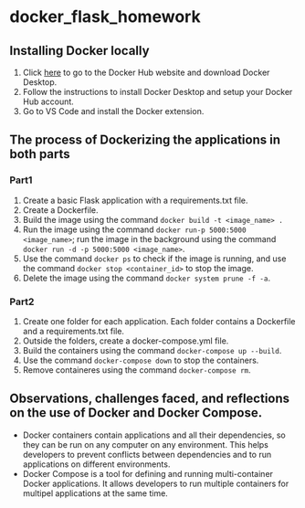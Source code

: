 # docker_flask_homework

## Installing Docker locally 
1. Click [here](https://hub.docker.com/) to go to the Docker Hub website and download Docker Desktop.
2. Follow the instructions to install Docker Desktop and setup your Docker Hub account.
3. Go to VS Code and install the Docker extension.

## The process of Dockerizing the applications in both parts
### Part1
1. Create a basic Flask application with a requirements.txt file.
2. Create a Dockerfile.
3. Build the image using the command `docker build -t <image_name> .` 
4. Run the image using the command `docker run-p 5000:5000 <image_name>`; run the image in the background using the command `docker run -d -p 5000:5000 <image_name>`.
5. Use the command `docker ps` to check if the image is running, and use the command `docker stop <container_id>` to stop the image.
6. Delete the image using the command `docker system prune -f -a`.
### Part2
1. Create one folder for each application. Each folder contains a Dockerfile and a requirements.txt file.
2. Outside the folders, create a docker-compose.yml file.
3. Build the containers using the command `docker-compose up --build`.
4. Use the command `docker-compose down` to stop the containers.
5. Remove containeres using the command `docker-compose rm`.

## Observations, challenges faced, and reflections on the use of Docker and Docker Compose.
- Docker containers contain applications and all their dependencies, so they can be run on any computer on any environment. This helps developers to prevent conflicts between dependencies and to run applications on different environments.
- Docker Compose is a tool for defining and running multi-container Docker applications. It allows developers to run multiple containers for multipel applications at the same time. 


